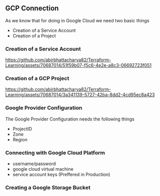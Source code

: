 ## GCP Connection
As we know that for doing in Google Cloud we need two basic things
- Creation of a Service Account
- Creation of a Project

### Creation of a Service Account
https://github.com/abirbhattacharya82/Terraform-Learning/assets/70687014/51f59b07-f5c6-4e2e-a8c3-06692723f051

### Creation of a GCP Project
https://github.com/abirbhattacharya82/Terraform-Learning/assets/70687014/3a341139-5727-42ba-8dd2-4cd95ec8a423

### Google Provider Configuration
The Google Provider Configuration needs the following things
- ProjectID
- Zone
- Region

### Connecting with Google Cloud Platform
- username/password
- google cloud virtual machine
- service account keys (Preffered in Production)

### Creating a Google Storage Bucket
